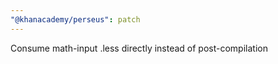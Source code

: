```yaml
---
"@khanacademy/perseus": patch
---
```


Consume math-input .less directly instead of post-compilation
